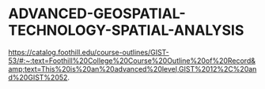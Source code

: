 # ADVANCED-GEOSPATIAL-TECHNOLOGY-SPATIAL-ANALYSIS
https://catalog.foothill.edu/course-outlines/GIST-53/#:~:text=Foothill%20College%20Course%20Outline%20of%20Record&amp;text=This%20is%20an%20advanced%20level,GIST%2012%2C%20and%20GIST%2052.
